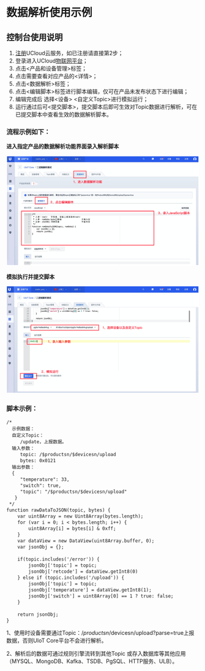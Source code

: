 # 数据解析使用示例



## 控制台使用说明

1. [注册](https://passport.ucloud.cn/#register)UCloud云服务，如已注册请直接第2步；
2. 登录进入UCloud[物联网平台](https://console.ucloud.cn/uiot)；
3. 点击<产品和设备管理>标签；
4. 点击需要查看对应产品的<详情>；
5. 点击<数据解析>标签；
6. 点击<编辑脚本>标签进行脚本编辑，仅可在产品未发布状态下进行编辑；
7. 编辑完成后 选择<设备> <自定义Topic>进行模拟运行；
8. 运行通过后可<提交脚本>，提交脚本后即可生效对Topic数据进行解析，可在已提交脚本中查看生效的数据解析脚本。



### 流程示例如下：

**进入指定产品的数据解析功能界面录入解析脚本**

![删除文件](../images/数据解析-1.png)



**模拟执行并提交脚本**

![删除文件](../images/数据解析-2.png)



### 脚本示例：

```
/*
  示例数据：
  自定义Topic：
     /update，上报数据。
  输入参数：
     topic: /$productsn/$devicesn/upload
     bytes: 0x0121
  输出参数：
  {
     "temperature": 33,
     "switch": true,
     "topic": "/$productsn/$devicesn/upload"
   }
 */
function rawDataToJSON(topic, bytes) {
    var uint8Array = new Uint8Array(bytes.length);
    for (var i = 0; i < bytes.length; i++) {
        uint8Array[i] = bytes[i] & 0xff;
    }
    var dataView = new DataView(uint8Array.buffer, 0);
    var jsonObj = {};

    if(topic.includes('/error')) {
        jsonObj['topic'] = topic;
        jsonObj['retcode'] = dataView.getInt8(0)
    } else if (topic.includes('/upload')) {
        jsonObj['topic'] = topic;
        jsonObj['temperature'] = dataView.getInt8(1);
        jsonObj['switch'] = uint8Array[0] == 1 ? true: false;
    }

    return jsonObj;
}
```

1、使用时设备需要通过Topic：/$productsn/$devicesn/upload?parse=true上报数据，否则UIoT Core平台不会进行解析。

2、解析后的数据可通过规则引擎流转到其他Topic 或存入数据库等其他应用（MYSQL、MongoDB、Kafka、TSDB、PgSQL、HTTP服务、ULB）。

